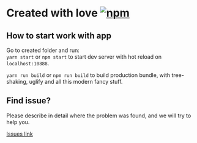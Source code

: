 # Created with love [![npm][npm]][npm-url]

## How to start work with app

Go to created folder and run:  
`yarn start` or  `npm start` to start dev server with hot reload on `localhost:10888`.

`yarn run build` or `npm run build` to build production bundle, with tree-shaking, uglify and all this modern fancy stuff.

## Find issue?
Please describe in detail where the problem was found, and we will try to help you.

[Issues link][issues]

[npm]: https://img.shields.io/npm/v/@tap_team/create-vkma-ts.svg
[npm-url]: https://npmjs.com/package/@tap_team/create-vkma-ts
[issues]: https://github.com/Tap-Team/create-vkma-ts/issues